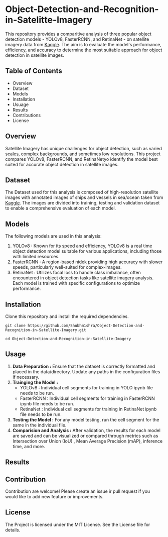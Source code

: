 # Object-Detection-and-Recognition-in-Satelitte-Imagery

This repository provides a comparitive analysis of three popular object detection models - YOLOv8, FasterRCNN, and RetinaNet - on satellite imagery data from [Kaggle](https://www.kaggle.com/datasets/siddharthkumarsah/ships-in-aerial-images). The aim is to evaluate the model's performance, efficiency, and accuracy to determine the most suitable approach for object detection in satellite images.

## Table of Contents
* Overview
* Dataset
* Models
* Installation
* Usuage
* Results
* Contributions
* License

## Overview
Satellite Imagery has unique challenges for object detection, such as varied scales, complex backgrounds, and sometimes low resolutions. This project compares YOLOv8, FasterRCNN, and RetinaNetyo identify the model best suited for accurate object detection in satellite images.

## Dataset
The Dataset used for this analysis is composed of high-resolution satellite images with annotated images of ships and vessels in sea/ocean taken from [Kaggle](https://www.kaggle.com/datasets/siddharthkumarsah/ships-in-aerial-images). The images are divided into training, testing and validation dataset to enable a comprehensive evaluation of each model.

## Models
The following models are used in this analysis:
1. YOLOv8 : Known for its speed and efficiency, YOLOv8 is a real time object detection model suitable for various applications, including those with limited resources.
2. FasterRCNN : A region-based nidek providing high accuracy with slower speeds, particularly well-suited for complex-images.
3. RetinaNet : Utilizes focal loss to handle class imbalance, often encountered in object detection tasks like satellite imagery analysis.
Each model is trained with specific configurations to optimize performance.

## Installation
Clone this repository and install the required dependencies.

`git clone https://github.com/Shubhm1shra/Object-Detection-and-Recognition-in-Satellite-Imagery.git`

`cd Object-Detection-and-Recognition-in-Satellite-Imagery`
## Usage
1. **Data Preparation :** Ensure that the dataset is correctly formatted and placed in the data/directory. Update any paths in the configuration files if necessary.
2. **Trainging the Model :**
    * YOLOv8 : Individual cell segments for training  in YOLO ipynb file needs to be run.
    * FasterRCNN : Individual cell segments for training  in FasterRCNN ipynb file needs to be run.
    * RetinaNet : Individual cell segments for training  in RetinaNet ipynb file needs to be run.
3. **Testing the Model :** For any model testing, run the cell segment for the same in the individual file.
4. **Comparision and Analysis :** After validation, the results for each model are saved and can be visualized or compared through metrics such as Intersection over Union (IoU) , Mean Average Precision (mAP), inference time, and more.
## Results
## Contribution
Contribution are welcome! Please create an issue ir pull request if you would like to add new feature or improvements.
## License
The Project is licensed under the MIT License. See the License file for details.
